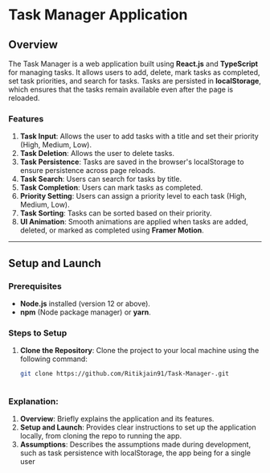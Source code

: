 # Task Manager Application

## Overview
The Task Manager is a web application built using **React.js** and **TypeScript** for managing tasks. It allows users to add, delete, mark tasks as completed, set task priorities, and search for tasks. Tasks are persisted in **localStorage**, which ensures that the tasks remain available even after the page is reloaded.

### Features
1. **Task Input**: Allows the user to add tasks with a title and set their priority (High, Medium, Low).
2. **Task Deletion**: Allows the user to delete tasks.
3. **Task Persistence**: Tasks are saved in the browser's localStorage to ensure persistence across page reloads.
4. **Task Search**: Users can search for tasks by title.
5. **Task Completion**: Users can mark tasks as completed.
6. **Priority Setting**: Users can assign a priority level to each task (High, Medium, Low).
7. **Task Sorting**: Tasks can be sorted based on their priority.
8. **UI Animation**: Smooth animations are applied when tasks are added, deleted, or marked as completed using **Framer Motion**.

---

## Setup and Launch

### Prerequisites
- **Node.js** installed (version 12 or above).
- **npm** (Node package manager) or **yarn**.

### Steps to Setup
1. **Clone the Repository**:
   Clone the project to your local machine using the following command:

   ```bash
   git clone https://github.com/Ritikjain91/Task-Manager-.git


   
### Explanation:

1. **Overview**: Briefly explains the application and its features.
2. **Setup and Launch**: Provides clear instructions to set up the application locally, from cloning the repo to running the app.
3. **Assumptions**: Describes the assumptions made during development, such as task persistence with localStorage, the app being for a single user

